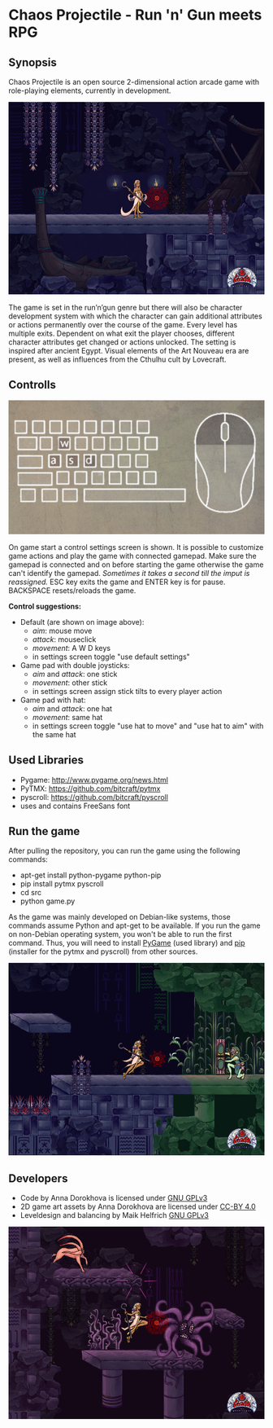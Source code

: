 ﻿ Chaos Projectile - Run 'n' Gun meets RPG
==========================================

Synopsis
--------

Chaos Projectile is an open source 2-dimensional action arcade game with
role-playing elements, currently in development.

![screenshot](doc/source/screenshot.png)

The game is set in the run’n’gun genre but there will also be character
development system with which the character can gain additional attributes
or actions permanently over the course of the game. Every level
has multiple exits. Dependent on what exit the player chooses, different
character attributes get changed or actions unlocked. The setting is inspired
after ancient Egypt. Visual elements of the Art Nouveau era are present, as well
as influences from the Cthulhu cult by Lovecraft.

Controlls
--------

![controlls](doc/source/controlls.png)

On game start a control settings screen is shown. It is possible to customize
game actions and play the game with connected gamepad. Make sure the
gamepad is connected and on before starting the game otherwise the game
can't identify the gamepad. *Sometimes it takes a second till the imput is
reassigned.* ESC key exits the game and ENTER key is for pause. BACKSPACE
resets/reloads the game.

**Control suggestions:**
* Default (are shown on image above):
  - *aim*: mouse move
  - *attack*: mouseclick
  - *movement*: A W D keys
  - in settings screen toggle "use default settings"
* Game pad with double joysticks:
  - *aim* and *attack*: one stick
  - *movement*: other stick
  - in settings screen assign stick tilts to every player action
* Game pad with hat:
  - *aim* and *attack*: one hat
  - *movement*: same hat
  - in settings screen toggle "use hat to move" and "use hat to aim" with the same hat

Used Libraries
--------

- Pygame:  http://www.pygame.org/news.html
- PyTMX:  https://github.com/bitcraft/pytmx
- pyscroll:  https://github.com/bitcraft/pyscroll
- uses and contains FreeSans font

Run the game
--------
After pulling the repository, you can run the game using the following commands:
- apt-get install python-pygame python-pip 
- pip install pytmx pyscroll
- cd src
- python game.py

As the game was mainly developed on Debian-like systems, those commands
assume Python and apt-get to be available. If you run the game on non-Debian
operating system, you won't be able to run the first command. Thus, you
will need to install [PyGame](https://pygame.org/download.shtml)
(used library) and [pip](https://pypi.python.org/pypi/pip/)
(installer for the pytmx and pyscroll) from other sources.

![screenshot](doc/source/screenshot2.png)

Developers
--------

- Code by Anna Dorokhova is licensed under [GNU GPLv3](http://www.gnu.org/licenses/gpl-3.0.html)
-  2D game art assets by Anna Dorokhova are licensed under [CC-BY 4.0](https://creativecommons.org/licenses/by/4.0/)
- Leveldesign and balancing by Maik Helfrich [GNU GPLv3](http://www.gnu.org/licenses/gpl-3.0.html)

![screenshot](doc/source/screenshot3.png)

